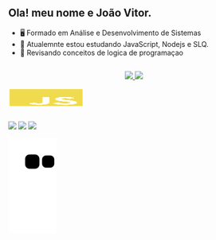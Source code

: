 ## Ola! meu nome e João Vitor.
- 🖥️ Formado em Análise e Desenvolvimento de Sistemas
- 🌱 Atualemnte estou estudando JavaScript, Nodejs e SLQ. 
- 💞️ Revisando conceitos de logica de programaçao
 ##
<div align="center">
  <a href="https://github.com/Hypeeer">
  <img height="200em" src="https://github-readme-stats.vercel.app/api?username=Hypeeer&show_icons=true&theme=cobalt&include_all_commits=true&count_private=true"/>
  <img height="200em" src="https://github-readme-stats.vercel.app/api/top-langs/?username=Hypeeer&layout=compact&langs_count=7&theme=cobalt"/>
</div>
  
 
  
  <div style="display: inline_block"><br>
  <img align="center" alt="Hypeeer-JavaScript" height="35" width="150" src="https://raw.githubusercontent.com/devicons/devicon/master/icons/javascript/javascript-plain.svg">
</div>
 
 ## 
  
  <div>
 <a href="https://discord.com/channels/@me/483396751420686376 target="_blank"><img src="https://img.shields.io/badge/Discord-7289DA?style=for-the-badge&logo=discord&logoColor=white" target="_blank"></a> 
  <a href = "vittorjoao18@hotmail.com"><img src="https://img.shields.io/badge/Microsoft_Outlook-0078D4?style=for-the-badge&logo=microsoft-outlook&logoColor=white"></a>
  <a href="https://www.linkedin.com/in/jo%C3%A3o-vitor-4795aa210/" target="_blank"><img src="https://img.shields.io/badge/-LinkedIn-%230077B5?style=for-the-badge&logo=linkedin&logoColor=white" target="_blank"></a> 
  
  ![Snake animation](https://github.com/Hypeeer/Hypeeer/blob/output/github-contribution-grid-snake.svg)
 
</div>
